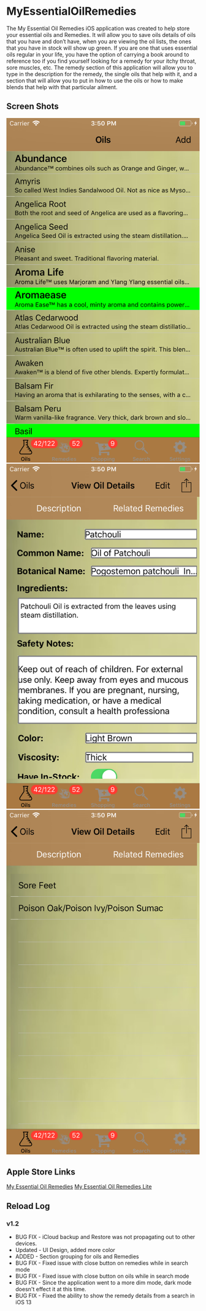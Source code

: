 # MyEssentialOilRemedies
The My Essential Oil Remedies iOS application was created to help store your essential oils and Remedies.  It will allow you to save oils details of oils that you have and don’t have, when you are viewing the oil lists, the ones that you have in stock will show up green.  If you are one that uses essential oils regular in your life, you have the option of carrying a book around to reference too if you find yourself looking for a remedy for your itchy throat, sore muscles, etc.  The remedy section of this application will allow you to type in the description for the remedy, the single oils that help with it, and a section that will allow you to put in how to use the oils or how to make blends that help with that particular ailment.


## Screen Shots

![](https://github.com/burnsoftnet/MyEssentialOilRemedies/blob/master/ScreenShots/v1.2.x/iPhone/iPhone%206/Simulator%20Screen%20Shot%20-%20iPhone%206%20-%202018-11-25%20at%2015.50.20.png?raw=true)
![](https://github.com/burnsoftnet/MyEssentialOilRemedies/blob/master/ScreenShots/v1.2.x/iPhone/iPhone%206/Simulator%20Screen%20Shot%20-%20iPhone%206%20-%202018-11-25%20at%2015.50.29.png?raw=true)
![](https://github.com/burnsoftnet/MyEssentialOilRemedies/blob/master/ScreenShots/v1.2.x/iPhone/iPhone%206/Simulator%20Screen%20Shot%20-%20iPhone%206%20-%202018-11-25%20at%2015.50.32.png?raw=true)


## Apple Store Links

[My Essential Oil Remedies](https://apps.apple.com/us/app/my-essential-oil-remedies/id1188303079?ls=1)
[My Essential Oil Remedies Lite](https://apps.apple.com/us/app/my-essential-oil-remedies-lite/id1278749011)

## Reload Log

### v1.2

- BUG FIX - iCloud backup and Restore was not propagating out to other devices.
- Updated - UI Design, added more color
- ADDED - Section grouping for oils and Remedies
- BUG FIX - Fixed issue with close button on remedies while in search mode
- BUG FIX - Fixed issue with close button on oils while in search mode
- BUG FIX - Since the application went to a more dim mode, dark mode doesn't effect it at this time.
- BUG FIX - Fixed the ability to show the remedy details from a search in iOS 13
